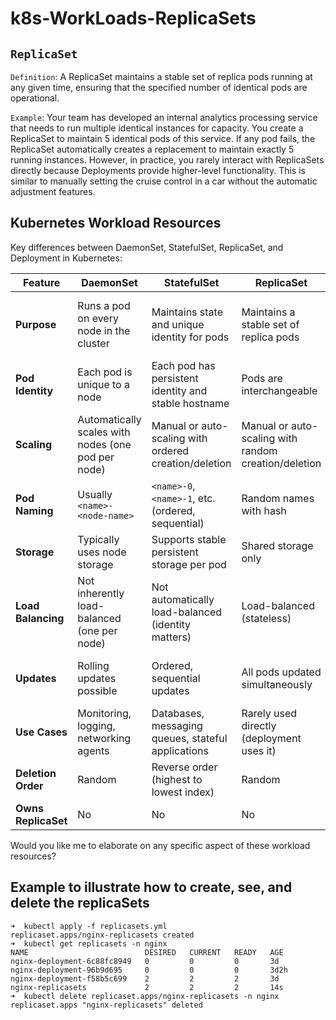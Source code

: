 # k8s-WorkLoads-ReplicaSets

## `ReplicaSet`
`Definition`: A ReplicaSet maintains a stable set of replica pods running at any given time, ensuring that the specified number of identical pods are operational.

`Example`:
Your team has developed an internal analytics processing service that needs to run multiple identical instances for capacity.
You create a ReplicaSet to maintain 5 identical pods of this service. If any pod fails, the ReplicaSet automatically creates a replacement to maintain exactly 5 running instances. However, in practice, you rarely interact with ReplicaSets directly because Deployments provide higher-level functionality. This is similar to manually setting the cruise control in a car without the automatic adjustment features.


## Kubernetes Workload Resources
Key differences between DaemonSet, StatefulSet, ReplicaSet, and Deployment in Kubernetes:

| Feature | DaemonSet | StatefulSet | ReplicaSet | Deployment |
|---------|-----------|-------------|------------|------------|
| **Purpose** | Runs a pod on every node in the cluster | Maintains state and unique identity for pods | Maintains a stable set of replica pods | High-level resource for deploying and updating applications |
| **Pod Identity** | Each pod is unique to a node | Each pod has persistent identity and stable hostname | Pods are interchangeable | Pods are interchangeable |
| **Scaling** | Automatically scales with nodes (one pod per node) | Manual or auto-scaling with ordered creation/deletion | Manual or auto-scaling with random creation/deletion | Manual or auto-scaling with random creation/deletion |
| **Pod Naming** | Usually `<name>-<node-name>` | `<name>-0`, `<name>-1`, etc. (ordered, sequential) | Random names with hash | Random names with hash |
| **Storage** | Typically uses node storage | Supports stable persistent storage per pod | Shared storage only | Shared storage only |
| **Load Balancing** | Not inherently load-balanced (one per node) | Not automatically load-balanced (identity matters) | Load-balanced (stateless) | Load-balanced (stateless) |
| **Updates** | Rolling updates possible | Ordered, sequential updates | All pods updated simultaneously | Rolling updates, canary deployments, rollbacks |
| **Use Cases** | Monitoring, logging, networking agents | Databases, messaging queues, stateful applications | Rarely used directly (deployment uses it) | Web applications, APIs, stateless workloads |
| **Deletion Order** | Random | Reverse order (highest to lowest index) | Random | Random |
| **Owns ReplicaSet** | No | No | No | Yes (manages ReplicaSets) |

Would you like me to elaborate on any specific aspect of these workload resources?

## Example to illustrate how to create, see, and delete the replicaSets
```
➜  kubectl apply -f replicasets.yml 
replicaset.apps/nginx-replicasets created
➜  kubectl get replicasets -n nginx
NAME                          DESIRED   CURRENT   READY   AGE
nginx-deployment-6c88fc8949   0         0         0       3d
nginx-deployment-96b9d695     0         0         0       3d2h
nginx-deployment-f58b5c699    2         2         2       3d
nginx-replicasets             2         2         2       14s
➜  kubectl delete replicaset.apps/nginx-replicasets -n nginx
replicaset.apps "nginx-replicasets" deleted

```
